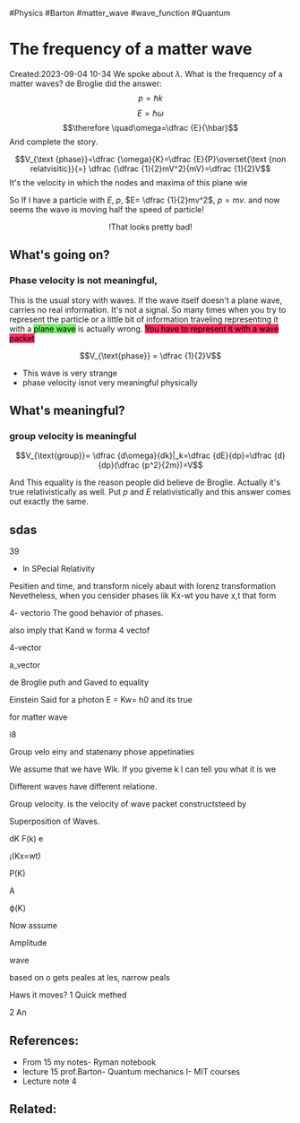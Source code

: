 #Physics #Barton #matter_wave #wave_function #Quantum 
#  The frequency of a matter wave
Created:2023-09-04 10-34
We spoke about $\lambda$. What is the frequency of a matter waves?
de Broglie did the answer:
$$p=\hbar k$$
$$E=\hbar \omega$$
$$\therefore \quad\omega=\dfrac {E}{\hbar}$$
And complete the story.

$$V_{\text {phase}}=\dfrac {\omega}{K}=\dfrac {E}{P}\overset{\text {non relatvisitic}}{=} \dfrac {\dfrac {1}{2}mV^2}{mV}=\dfrac {1}{2}V$$
It's the velocity in which the nodes and maxima of this plane wie

So If I have a particle with $E,\; p$, $E= \dfrac {1}{2}mv^2$, $p=mv$. and now seems the wave is moving half the speed of particle!

$$\text{!That looks pretty bad!}$$

## What's going on? 
###  Phase velocity is not meaningful,
This is the usual story with waves. If the wave itself doesn't a plane wave, carries no real information. It's not a signal. So many times when you try to represent the particle or a little bit of information traveling representing it with a <mark style="background: #2BE611A6;">plane wave</mark> is actually wrong. <mark style="background: #FF2C61;">You have to represent it with a wave packet</mark>

$$V_{\text{phase}} = \dfrac {1}{2}V$$
- This wave is very strange
- phase velocity isnot very meaningful physically

## What's meaningful? 
###  group velocity is meaningful

$$V_{\text{group}}= \dfrac {d\omega}{dk}|_k=\dfrac {dE}{dp}=\dfrac {d}{dp}(\dfrac {p^2}{2m})=V$$

And This equality is the reason people did believe de Broglie. Actually it's true relativistically as well. Put $p$ and $E$ relativistically and this answer comes out exactly the same.


## sdas


39

* In SPecial Relativity

Pesitien and time, and transform nicely abaut with lorenz transformation Nevetheless, when you censider phases lik Kx-wt you have x,t that form

4- vectorio The good behavior of phases.

also imply that Kand w forma 4 vectof

4-vector

a_vector

de Broglie puth and Gaved to equality

Einstein Said for a photon E = Kw= h0 and its true

for matter wave

i8

Group velo einy and statenany phose appetinaties

We assume that we have Wlk. If you giveme k I can tell you what it is we

Different waves have different relatione.

Group velocity. is the velocity of wave packet constructsteed by

Superposition of Waves.

dK F(k) e

¡(Kx=wt)

P(K)

A

ф(K)

Now assume

Amplitude

wave

based on o gets peales at les, narrow peals

Haws it moves? 1 Quick methed

2 An














## References:
- From 15 my notes- Ryman notebook
- lecture 15 prof.Barton- Quantum mechanics I- MIT courses
- Lecture note 4
## Related:



